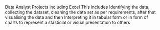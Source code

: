 Data Analyst Projects including Excel
This includes Identifying the data, collecting the dataset, cleaning the data set as per requirements, after that visualising the data and then Interpreting it in tabular form or in form of charts to represent a stasticial or visual presentation to others
